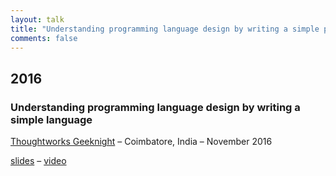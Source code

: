 ```yaml
---
layout: talk
title: "Understanding programming language design by writing a simple programming language"
comments: false
---
```


<!-- talks -->

## 2016

### Understanding programming language design by writing a simple language

[Thoughtworks Geeknight](https://www.youtube.com/playlist?list=PLUSOYsx56ABBJrr_tHVF70V_XPfyJYh12) – Coimbatore, India – November 2016

[slides](https://goo.gl/3WN0Q3) – [video](https://www.youtube.com/watch?v=U_NEl-BHNRY)